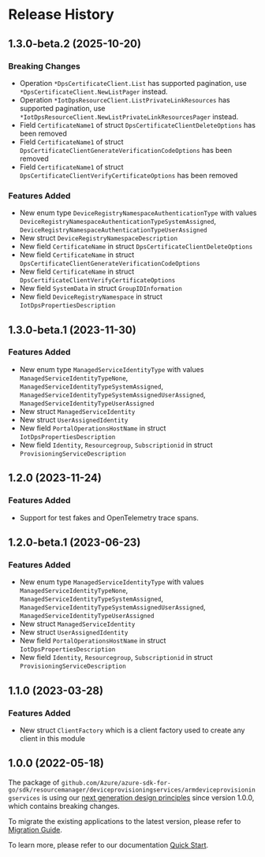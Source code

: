 # Release History

## 1.3.0-beta.2 (2025-10-20)
### Breaking Changes

- Operation `*DpsCertificateClient.List` has supported pagination, use `*DpsCertificateClient.NewListPager` instead.
- Operation `*IotDpsResourceClient.ListPrivateLinkResources` has supported pagination, use `*IotDpsResourceClient.NewListPrivateLinkResourcesPager` instead.
- Field `CertificateName1` of struct `DpsCertificateClientDeleteOptions` has been removed
- Field `CertificateName1` of struct `DpsCertificateClientGenerateVerificationCodeOptions` has been removed
- Field `CertificateName1` of struct `DpsCertificateClientVerifyCertificateOptions` has been removed

### Features Added

- New enum type `DeviceRegistryNamespaceAuthenticationType` with values `DeviceRegistryNamespaceAuthenticationTypeSystemAssigned`, `DeviceRegistryNamespaceAuthenticationTypeUserAssigned`
- New struct `DeviceRegistryNamespaceDescription`
- New field `CertificateName` in struct `DpsCertificateClientDeleteOptions`
- New field `CertificateName` in struct `DpsCertificateClientGenerateVerificationCodeOptions`
- New field `CertificateName` in struct `DpsCertificateClientVerifyCertificateOptions`
- New field `SystemData` in struct `GroupIDInformation`
- New field `DeviceRegistryNamespace` in struct `IotDpsPropertiesDescription`


## 1.3.0-beta.1 (2023-11-30)
### Features Added

- New enum type `ManagedServiceIdentityType` with values `ManagedServiceIdentityTypeNone`, `ManagedServiceIdentityTypeSystemAssigned`, `ManagedServiceIdentityTypeSystemAssignedUserAssigned`, `ManagedServiceIdentityTypeUserAssigned`
- New struct `ManagedServiceIdentity`
- New struct `UserAssignedIdentity`
- New field `PortalOperationsHostName` in struct `IotDpsPropertiesDescription`
- New field `Identity`, `Resourcegroup`, `Subscriptionid` in struct `ProvisioningServiceDescription`


## 1.2.0 (2023-11-24)
### Features Added

- Support for test fakes and OpenTelemetry trace spans.


## 1.2.0-beta.1 (2023-06-23)
### Features Added

- New enum type `ManagedServiceIdentityType` with values `ManagedServiceIdentityTypeNone`, `ManagedServiceIdentityTypeSystemAssigned`, `ManagedServiceIdentityTypeSystemAssignedUserAssigned`, `ManagedServiceIdentityTypeUserAssigned`
- New struct `ManagedServiceIdentity`
- New struct `UserAssignedIdentity`
- New field `PortalOperationsHostName` in struct `IotDpsPropertiesDescription`
- New field `Identity`, `Resourcegroup`, `Subscriptionid` in struct `ProvisioningServiceDescription`


## 1.1.0 (2023-03-28)
### Features Added

- New struct `ClientFactory` which is a client factory used to create any client in this module


## 1.0.0 (2022-05-18)

The package of `github.com/Azure/azure-sdk-for-go/sdk/resourcemanager/deviceprovisioningservices/armdeviceprovisioningservices` is using our [next generation design principles](https://azure.github.io/azure-sdk/general_introduction.html) since version 1.0.0, which contains breaking changes.

To migrate the existing applications to the latest version, please refer to [Migration Guide](https://aka.ms/azsdk/go/mgmt/migration).

To learn more, please refer to our documentation [Quick Start](https://aka.ms/azsdk/go/mgmt).